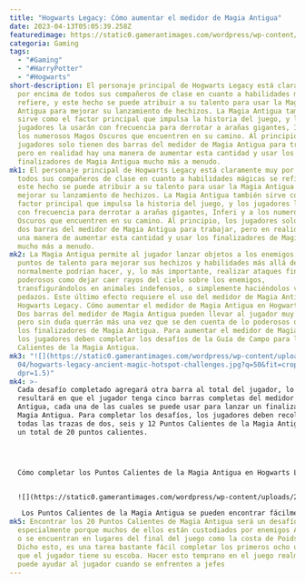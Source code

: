```yaml
---
title: "Hogwarts Legacy: Cómo aumentar el medidor de Magia Antigua"
date: 2023-04-13T05:05:39.258Z
featuredimage: https://static0.gamerantimages.com/wordpress/wp-content/uploads/2023/04/hogwarts-legacy-ancient-magic-meter-guide.jpg?q=50&fit=contain&w=1140&h=&dpr=1.5
categoria: Gaming
tags:
  - "#Gaming"
  - "#HarryPotter"
  - "#Hogwarts"
short-description: El personaje principal de Hogwarts Legacy está claramente muy
  por encima de todos sus compañeros de clase en cuanto a habilidades mágicas se
  refiere, y este hecho se puede atribuir a su talento para usar la Magia
  Antigua para mejorar su lanzamiento de hechizos. La Magia Antigua también
  sirve como el factor principal que impulsa la historia del juego, y los
  jugadores la usarán con frecuencia para derrotar a arañas gigantes, Inferi y a
  los numerosos Magos Oscuros que encuentren en su camino. Al principio, los
  jugadores solo tienen dos barras del medidor de Magia Antigua para trabajar,
  pero en realidad hay una manera de aumentar esta cantidad y usar los
  finalizadores de Magia Antigua mucho más a menudo.
mk1: El personaje principal de Hogwarts Legacy está claramente muy por encima de
  todos sus compañeros de clase en cuanto a habilidades mágicas se refiere, y
  este hecho se puede atribuir a su talento para usar la Magia Antigua para
  mejorar su lanzamiento de hechizos. La Magia Antigua también sirve como el
  factor principal que impulsa la historia del juego, y los jugadores la usarán
  con frecuencia para derrotar a arañas gigantes, Inferi y a los numerosos Magos
  Oscuros que encuentren en su camino. Al principio, los jugadores solo tienen
  dos barras del medidor de Magia Antigua para trabajar, pero en realidad hay
  una manera de aumentar esta cantidad y usar los finalizadores de Magia Antigua
  mucho más a menudo.
mk2: La Magia Antigua permite al jugador lanzar objetos a los enemigos, gastar
  puntos de talento para mejorar sus hechizos y habilidades más allá de lo que
  normalmente podrían hacer, y, lo más importante, realizar ataques finales
  poderosos como dejar caer rayos del cielo sobre los enemigos,
  transfigurándolos en animales indefensos, o simplemente haciéndolos volar en
  pedazos. Este último efecto requiere el uso del medidor de Magia Antigua de
  Hogwarts Legacy. Cómo aumentar el medidor de Magia Antigua en Hogwarts Legacy
  Dos barras del medidor de Magia Antigua pueden llevar al jugador muy lejos,
  pero sin duda querrán más una vez que se den cuenta de lo poderosos que son
  los finalizadores de Magia Antigua. Para aumentar el medidor de Magia Antigua,
  los jugadores deben completar los desafíos de la Guía de Campo para los Puntos
  Calientes de la Magia Antigua.
mk3: "![](https://static0.gamerantimages.com/wordpress/wp-content/uploads/2023/\
  04/hogwarts-legacy-ancient-magic-hotspot-challenges.jpg?q=50&fit=crop&w=1500&\
  dpr=1.5)"
mk4: >-
  Cada desafío completado agregará otra barra al total del jugador, lo que
  resultará en que el jugador tenga cinco barras completas del medidor de Magia
  Antigua, cada una de las cuales se puede usar para lanzar un finalizador de
  Magia Antigua. Para completar los desafíos, los jugadores deben recolectar
  todas las trazas de dos, seis y 12 Puntos Calientes de la Magia Antigua, para
  un total de 20 puntos calientes.




  Cómo completar los Puntos Calientes de la Magia Antigua en Hogwarts Legacy


  ![](https://static0.gamerantimages.com/wordpress/wp-content/uploads/2023/04/hogwarts-legacy-ancient-magic-hotspot-locations.jpg?q=50&fit=crop&w=1500&dpr=1.5)

   Los Puntos Calientes de la Magia Antigua se pueden encontrar fácilmente en el mapa buscando el símbolo de la Magia Antigua. Al dirigirse a estos lugares, los jugadores encontrarán un lugar con el que pueden interactuar, similar a los de Gringotts Bank o las pruebas del Guardián. A partir de aquí, los destellos de luz guiarán al jugador a tres trazas separadas de Magia Antigua que pueden recolectar simplemente caminando o volando sobre ellas. Recoge las tres y el jugador habrá completado un Punto Caliente de Magia Antigua.
mk5: Encontrar los 20 Puntos Calientes de Magia Antigua será un desafío,
  especialmente porque muchos de ellos están custodiados por enemigos Ashwinder
  o se encuentran en lugares del final del juego como la costa de Poidsear.
  Dicho esto, es una tarea bastante fácil completar los primeros ocho una vez
  que el jugador tiene su escoba. Hacer esto temprano en el juego realmente
  puede ayudar al jugador cuando se enfrenten a jefes
---
```

